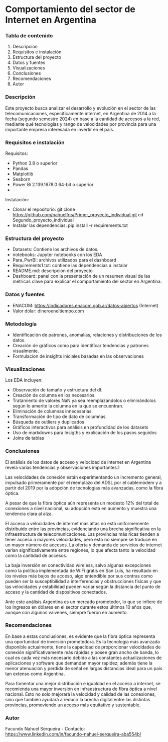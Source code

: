 # Comportamiento del sector de Internet en Argentina

### Tabla de contenido
1)	Descripción
2)	Requisitos e instalación
3)	Estructura del proyecto
4)	Datos y fuentes
5)	Visualizaciones
6)	Conclusiones
7)	Recomendaciones
8)	Autor

### Descripción

Este proyecto busca analizar el desarrollo y evolución en el sector de las telecomunicaciones, específicamente internet, en Argentina de 2014 a la fecha (segundo semestre 2024) en base a la cantidad de accesos a la red, mediante qué tecnologías y rango de velocidades por provincia para una importante empresa interesada en invertir en el país.

### Requisitos e instalación

Requisitos:
-	Python 3.8 o superior
-	Pandas
-	Matplotlib
-	Seaborn
-	Power Bi  2.139.1678.0 64-bit o superior
-	
Instalación:
-	Clonar el repositorio: git clone https://github.com/nahuelfns/Primer_proyecto_individual.git cd Segundo_proyecto_individual
-	Instalar las dependencias: pip install -r requirements.txt

### Estructura del proyecto

- Datasets: Contiene los archivos de datos.
- notebooks: Jupyter notebooks con los EDA
- Para_PwrBI: archivos utilizados para el dashboard
- Requirements1.txt: contiene las dependencias a instalar
- README.md: descripción del proyecto
- Dashboard: panel con la presentación de un resumen visual de las métricas clave para explicar el comportamiento del sector en Argentina.

### Datos y fuentes

- ENACOM: https://indicadores.enacom.gob.ar/datos-abiertos (Internet)
- Valor dólar: dineroeneltiempo.com

### Metodología

- Identificación de patrones, anomalías, relaciones y distribuciones de los datos.
- Creación de gráficos como para identificar tendencias y patrones visualmente.
- Formulacíon de insights iniciales basadas en las observaciones

### Visualizaciones

Los EDA incluyen:
- Observación de tamaño y estructura del df.
- Creación de columna en los necesarios.
- Tratamiento de valores NaN ya sea reemplazándolos o eliminándolos según lo amerite la columna en la que se encuentran.
- Eliminación de columnas innecesarias.
- Transformación de tipo de dato de columnas.
- Búsqueda de outliers y duplicados
- Gráficos interactivos para análisis en profundidad de los datasets
- Uso de markdowns para Insigths y explicación de los pasos seguidos
- Joins de tablas

### Conclusiones

El análisis de los datos de acceso y velocidad de internet en Argentina revela varias tendencias y observaciones importantes.1

Las velocidades de conexión están experimentando un incremento general, impulsado primeramente por el reemplazo del ADSL por el cablemódem y a partir del 2019 por la adopción de tecnologías más avanzadas, como la fibra óptica.

A pesar de que la fibra óptica aún representa un modesto 12% del total de conexiones a nivel nacional, su adopción está en aumento y muestra una tendencia clara al alza.

El acceso a velocidades de internet más altas no está uniformemente distribuido entre las provincias, evidenciando una brecha significativa en la infraestructura de telecomunicaciones. Las provincias más ricas tienden a tener acceso a mayores velocidades, pero esto no siempre se traduce en un mayor número de accesos. La oferta y demanda de servicios de internet varían significativamente entre regiones, lo que afecta tanto la velocidad como la cantidad de accesos.

La baja inversión en conectividad wireless, salvo algunas excepciones como la política implementada de WiFi gratis en San Luis, ha resultado en los niveles más bajos de acceso, algo entendible por sus contras como pueden ser la susceptibilidad a interferencias y obstrucciones físicas y que las velocidades y  estabilidad pueden variar según la distancia del punto de acceso y la cantidad de dispositivos conectados.

Ante este análisis Argentina es un mercado prometedor, lo que se infiere de los ingresos en dólares en el sector durante estos últimos 10 años que, aunque con algunos vaivenes, siempre fueron en aumento.

### Recomendaciones

En base a estas conclusiones, es evidente que la fibra óptica representa una oportunidad de inversión prometedora. Es la tecnología más avanzada disponible actualmente, tiene la capacidad de proporcionar velocidades de conexión significativamente más rápidas y posee gran ancho de banda, lo cual es cada vez más necesario debido a las constantes actualizaciones de aplicaciones y software que demandan mayor rapidez; además tiene la menor atenuación y perdida de señal en largas distancias ideal para un país tan extenso como Argentina.

Para fomentar una mejor distribución e igualdad en el acceso a internet, se recomienda una mayor inversión en infraestructura de fibra óptica a nivel nacional. Esto no solo mejorará la velocidad y calidad de las conexiones, sino que también ayudará a reducir la brecha digital entre las distintas provincias, promoviendo un acceso más equitativo y sustentable.

### Autor

Facundo Nahuel Serqueira - Contacto: https://www.linkedin.com/in/facundo-nahuel-serqueira-aba554b/
